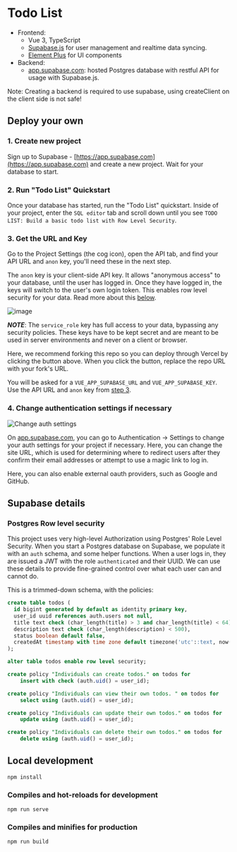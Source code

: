 # Todo List

- Frontend:
  - Vue 3, TypeScript
  - [Supabase.js](https://supabase.com/docs/library/getting-started) for user management and realtime data syncing.
  - [Element Plus](https://element-plus.org/) for UI components
- Backend:
  - [app.supabase.com](https://app.supabase.com/): hosted Postgres database with restful API for usage with Supabase.js.

Note: Creating a backend is required to use supabase, using createClient on the client side is not safe!

## Deploy your own

### 1. Create new project

Sign up to Supabase - [https://app.supabase.com](https://app.supabase.com) and create a new project. Wait for your database to start.

### 2. Run "Todo List" Quickstart

Once your database has started, run the "Todo List" quickstart. Inside of your project, enter the `SQL editor` tab and scroll down until you see `TODO LIST: Build a basic todo list with Row Level Security`.

### 3. Get the URL and Key

Go to the Project Settings (the cog icon), open the API tab, and find your API URL and `anon` key, you'll need these in the next step.

The `anon` key is your client-side API key. It allows "anonymous access" to your database, until the user has logged in. Once they have logged in, the keys will switch to the user's own login token. This enables row level security for your data. Read more about this [below](#postgres-row-level-security).

![image](https://user-images.githubusercontent.com/10214025/88916245-528c2680-d298-11ea-8a71-708f93e1ce4f.png)

**_NOTE_**: The `service_role` key has full access to your data, bypassing any security policies. These keys have to be kept secret and are meant to be used in server environments and never on a client or browser.

Here, we recommend forking this repo so you can deploy through Vercel by clicking the button above. When you click the button, replace the repo URL with your fork's URL.

You will be asked for a `VUE_APP_SUPABASE_URL` and `VUE_APP_SUPABASE_KEY`. Use the API URL and `anon` key from [step 3](#3.-get-the-url-and-key).

### 4. Change authentication settings if necessary

![Change auth settings](https://user-images.githubusercontent.com/1811651/101840012-39be3800-3af8-11eb-8c32-73f2fae6299e.png)

On [app.supabase.com](https://app.supabase.com), you can go to Authentication -> Settings to change your auth settings for your project if necessary. Here, you can change the site URL, which is used for determining where to redirect users after they confirm their email addresses or attempt to use a magic link to log in.

Here, you can also enable external oauth providers, such as Google and GitHub.

## Supabase details

### Postgres Row level security

This project uses very high-level Authorization using Postgres' Role Level Security.
When you start a Postgres database on Supabase, we populate it with an `auth` schema, and some helper functions.
When a user logs in, they are issued a JWT with the role `authenticated` and their UUID.
We can use these details to provide fine-grained control over what each user can and cannot do.

This is a trimmed-down schema, with the policies:

```sql
create table todos (
  id bigint generated by default as identity primary key,
  user_id uuid references auth.users not null,
  title text check (char_length(title) > 3 and char_length(title) < 64),
  description text check (char_length(description) < 500),
  status boolean default false,
  createdAt timestamp with time zone default timezone('utc'::text, now()) not null
);

alter table todos enable row level security;

create policy "Individuals can create todos." on todos for
    insert with check (auth.uid() = user_id);

create policy "Individuals can view their own todos. " on todos for
    select using (auth.uid() = user_id);

create policy "Individuals can update their own todos." on todos for
    update using (auth.uid() = user_id);

create policy "Individuals can delete their own todos." on todos for
    delete using (auth.uid() = user_id);
```

## Local development

```
npm install
```

### Compiles and hot-reloads for development

```
npm run serve
```

### Compiles and minifies for production

```
npm run build
```
